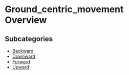 # Ground_centric_movement Overview


## Subcategories

- [Backward](./backward/index.md)
- [Downward](./downward/index.md)
- [Forward](./forward/index.md)
- [Upward](./upward/index.md)